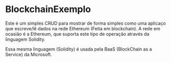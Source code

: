 # BlockchainExemplo
Este é um simples CRUD para mostrar de forma simples como uma aplicaço que escreve/lê dados na rede Ethereum (Feita em blockchain).
A rede em ocasião é a Ethereum, que suporta este tipo de operação através da linguagem Solidity.

Essa mesma linguagem (Solidity) é usada pela BaaS (BlockChain as a Service) da Microsoft.

